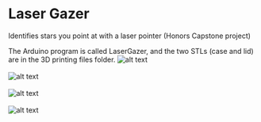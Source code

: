 # Laser Gazer
Identifies stars you point at with a laser pointer (Honors Capstone project)

The Arduino program is called LaserGazer, and the two STLs (case and lid) are in the 3D printing files folder.
![alt text](https://raw.githubusercontent.com/BenRStutzman/laser-gazer/master/Pictures/DSCN1505.JPG)
<br><br>
![alt text](https://raw.githubusercontent.com/BenRStutzman/laser-gazer/master/Pictures/Layout.jpg)
<br><br>
![alt text](https://raw.githubusercontent.com/BenRStutzman/laser-gazer/master/Pictures/20191120_203152.jpg)
<br><br>
![alt text](https://raw.githubusercontent.com/BenRStutzman/laser-gazer/master/Pictures/20191120_202206.jpg)
